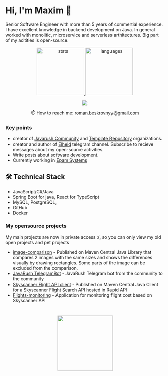 # Hi, I'm Maxim 👋
Senior Software Engineer with more than 5 years of commertial experience. I have excellent knowledge in backend development on Java.
In general worked with monolitic, microservice and serverless arthitectures. Big part of my acitities is open-source.

<p align='center'>
   <a href="https://github-readme-stats.vercel.app/api?username=Elheid&show_icons=true&count_private=true&theme=dracula">
      <img
           height=150
           src="https://github-readme-stats.vercel.app/api?username=Elheid&show_icons=true&count_private=true&theme=dracula"
            alt="stats"
         />
   </a>
   <a href="https://github.com/Elheid/github-readme-stats">
      <img height=150 alt="languages" src="https://github-readme-stats.vercel.app/api/top-langs/?username=Elheid&layout=compact&theme=dracula"/>
   </a>
</p>

<p align='center'>
   <a href="https://t.me/elfieleintsvard">
       <img src="https://img.shields.io/badge/Telegram-2CA5E0?style=for-the-badge&logo=telegram&logoColor=white"/>
   </a>
</p>
<p align='center'>
   📫 How to reach me: <a href='mailto:roman.beskrovnyy@gmail.com'>roman.beskrovnyy@gmail.com</a>
</p>


### Key points
*   creator of [Javarush Community](https://github.com/javarushcommunity) and [Template Repository](https://github.com/template-repository) organizations.
*   creator and author of [Elheid](https://t.me/romankh3) telegram channel. Subscribe to recieve messages about my open-source activities.
*   Write posts about software development.
*   Currently working in [Epam Systems](https://www.linkedin.com/company/epam-systems/)

## 🛠 Technical Stack
*   JavaScript/C#/Java
*   Spring Boot for java, React for TypeScript
*   MySQL, PostgreSQL,
*   GitHub
*   Docker

### My opensource projects
My main projects are now in private access :(, 
so you can only view my old open projects and pet projects

*   [image-comparison](https://github.com/romankh3/image-comparison) - Published on Maven Central Java Library that compares 2 images with the same sizes and shows the differences visually by drawing rectangles. Some parts of the image can be excluded from the comparison.
*   [JavaRush TelegramBot](https://github.com/javarushcommunity/javarush-telegrambot) - JavaRush Telegram bot from the community to the community
*   [Skyscanner Flight API client](https://github.com/romankh3/skyscanner-flight-api-client) - Published on Maven Central Java Client for a Skyscanner Flight Search API hosted in Rapid API
*   [Flights-monitoring](https://github.com/romankh3/flights-monitoring) - Application for monitoring flight cost based on Skyscanner API

<div align="center" style="margin: 40px 0">
   <a href="https://github.com/romankh3/github-profile-views-counter">
       <img width="175px" src="https://komarev.com/ghpvc/?username=romankh3&color=DE002D">
   </a>
</div>

